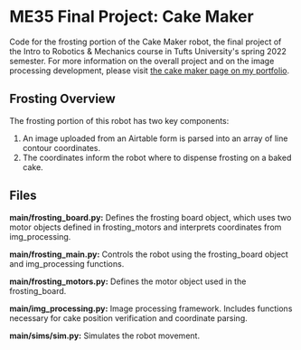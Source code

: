 # ME35 Final Project: Cake Maker #
Code for the frosting portion of the Cake Maker robot, the final project of the Intro to Robotics & Mechanics course in Tufts University's spring 2022 semester. For more information on the overall project and on the image processing development, please visit [the cake maker page on my portfolio](https://meganjenney.wixsite.com/portfolio/cake-maker).

## Frosting Overview ##
The frosting portion of this robot has two key components:
1. An image uploaded from an Airtable form is parsed into an array of line contour coordinates.
2. The coordinates inform the robot where to dispense frosting on a baked cake.

## Files ##
**main/frosting_board.py:** Defines the frosting board object, which uses two motor objects defined in frosting_motors and interprets coordinates from img_processing.

**main/frosting_main.py:** Controls the robot using the frosting_board object and img_processing functions.

**main/frosting_motors.py:** Defines the motor object used in the frosting_board.

**main/img_processing.py:** Image processing framework. Includes functions necessary for cake position verification and coordinate parsing.

**main/sims/sim.py:** Simulates the robot movement.
